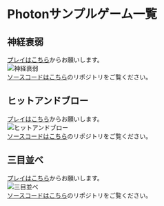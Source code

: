 # Photonサンプルゲーム一覧

## 神経衰弱

[プレイはこちら](https://mak1a.github.io/WebPhotonSamples/ShinkeiSuijaku/WebShinkeiSuijaku.html)からお願いします。<br>
![神経衰弱](https://mak1a.github.io/WebPhotonSamples/ShinkeiSuijaku/ShinkeiSuijaku.png)<br>
[ソースコードはこちら](https://github.com/mak1a/WebPhotonSamples)のリポジトリをご覧ください。

## ヒットアンドブロー

[プレイはこちら](https://mak1a.github.io/WebPhotonSamples/HitAndBlow/WebHitAndBlow.html)からお願いします。<br>
![ヒットアンドブロー](https://mak1a.github.io/WebPhotonSamples/HitAndBlow/HitAndBlow.png)<br>
[ソースコードはこちら](https://github.com/Luke256/PhotonSample_H-B)のリポジトリをご覧ください。

## 三目並べ

[プレイはこちら](https://mak1a.github.io/WebPhotonSamples/Sammoku/WebSammoku.html)からお願いします。<br>
![三目並べ](https://mak1a.github.io/WebPhotonSamples/Sammoku/Sammoku.png)<br>
[ソースコードはこちら](https://github.com/mak1a/PhotonSample/tree/sammoku)のリポジトリをご覧ください。
